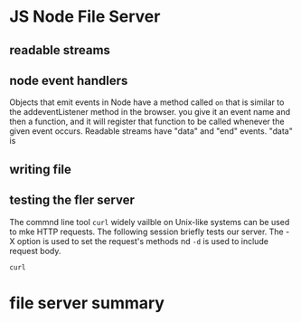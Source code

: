 # JS Node File Server



## readable streams

## node event handlers

Objects that emit events in Node have a method called `on` that is similar to the addeventListener method in the browser.  you give it an event name and then a function, and it will register that function to be called whenever the given event occurs.  Readable streams have "data" and "end" events.  "data" is 

## writing  file

## testing the fler server

The commnd line tool `curl` widely vailble on Unix-like systems can be used to mke HTTP requests.  The following session briefly tests our server.  The -X option is used to set the request's methods nd `-d` is used to include  request body.

`curl`

# file server summary 


